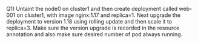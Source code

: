 Q1) Untaint the node0 on cluster1 and then create deployment called web-001 on cluster1, with image nginx:1.17 and replica=1. Next upgrade the deployment to version 1.18 using rolling update and then scale it to replica=3. Make sure the version upgrade is recorded in the resource annotation and also make sure desired number of pod always running.
